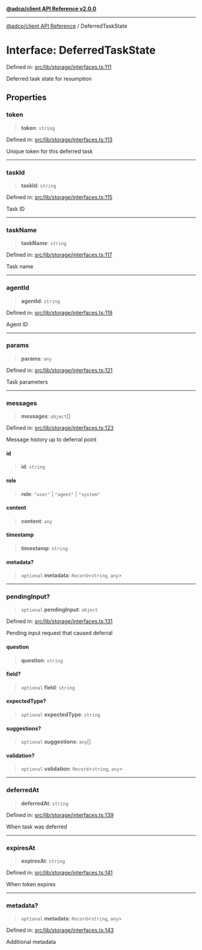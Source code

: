 [**@adcp/client API Reference v2.0.0**](../README.md)

***

[@adcp/client API Reference](../README.md) / DeferredTaskState

# Interface: DeferredTaskState

Defined in: [src/lib/storage/interfaces.ts:111](https://github.com/adcontextprotocol/adcp-client/blob/add23254eadaef025ae9fbe49b40948f459b98ff/src/lib/storage/interfaces.ts#L111)

Deferred task state for resumption

## Properties

### token

> **token**: `string`

Defined in: [src/lib/storage/interfaces.ts:113](https://github.com/adcontextprotocol/adcp-client/blob/add23254eadaef025ae9fbe49b40948f459b98ff/src/lib/storage/interfaces.ts#L113)

Unique token for this deferred task

***

### taskId

> **taskId**: `string`

Defined in: [src/lib/storage/interfaces.ts:115](https://github.com/adcontextprotocol/adcp-client/blob/add23254eadaef025ae9fbe49b40948f459b98ff/src/lib/storage/interfaces.ts#L115)

Task ID

***

### taskName

> **taskName**: `string`

Defined in: [src/lib/storage/interfaces.ts:117](https://github.com/adcontextprotocol/adcp-client/blob/add23254eadaef025ae9fbe49b40948f459b98ff/src/lib/storage/interfaces.ts#L117)

Task name

***

### agentId

> **agentId**: `string`

Defined in: [src/lib/storage/interfaces.ts:119](https://github.com/adcontextprotocol/adcp-client/blob/add23254eadaef025ae9fbe49b40948f459b98ff/src/lib/storage/interfaces.ts#L119)

Agent ID

***

### params

> **params**: `any`

Defined in: [src/lib/storage/interfaces.ts:121](https://github.com/adcontextprotocol/adcp-client/blob/add23254eadaef025ae9fbe49b40948f459b98ff/src/lib/storage/interfaces.ts#L121)

Task parameters

***

### messages

> **messages**: `object`[]

Defined in: [src/lib/storage/interfaces.ts:123](https://github.com/adcontextprotocol/adcp-client/blob/add23254eadaef025ae9fbe49b40948f459b98ff/src/lib/storage/interfaces.ts#L123)

Message history up to deferral point

#### id

> **id**: `string`

#### role

> **role**: `"user"` \| `"agent"` \| `"system"`

#### content

> **content**: `any`

#### timestamp

> **timestamp**: `string`

#### metadata?

> `optional` **metadata**: `Record`\<`string`, `any`\>

***

### pendingInput?

> `optional` **pendingInput**: `object`

Defined in: [src/lib/storage/interfaces.ts:131](https://github.com/adcontextprotocol/adcp-client/blob/add23254eadaef025ae9fbe49b40948f459b98ff/src/lib/storage/interfaces.ts#L131)

Pending input request that caused deferral

#### question

> **question**: `string`

#### field?

> `optional` **field**: `string`

#### expectedType?

> `optional` **expectedType**: `string`

#### suggestions?

> `optional` **suggestions**: `any`[]

#### validation?

> `optional` **validation**: `Record`\<`string`, `any`\>

***

### deferredAt

> **deferredAt**: `string`

Defined in: [src/lib/storage/interfaces.ts:139](https://github.com/adcontextprotocol/adcp-client/blob/add23254eadaef025ae9fbe49b40948f459b98ff/src/lib/storage/interfaces.ts#L139)

When task was deferred

***

### expiresAt

> **expiresAt**: `string`

Defined in: [src/lib/storage/interfaces.ts:141](https://github.com/adcontextprotocol/adcp-client/blob/add23254eadaef025ae9fbe49b40948f459b98ff/src/lib/storage/interfaces.ts#L141)

When token expires

***

### metadata?

> `optional` **metadata**: `Record`\<`string`, `any`\>

Defined in: [src/lib/storage/interfaces.ts:143](https://github.com/adcontextprotocol/adcp-client/blob/add23254eadaef025ae9fbe49b40948f459b98ff/src/lib/storage/interfaces.ts#L143)

Additional metadata
